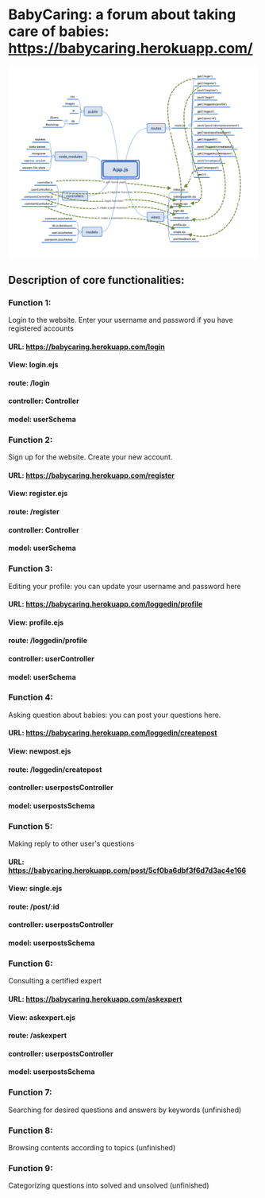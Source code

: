 # BabyCaring: a forum about taking care of babies: https://babycaring.herokuapp.com/


![Image text](https://github.com/jingsy/Nodejs-/blob/master/img-folder/appjs.png)


## Description of core functionalities:

### Function 1:
Login to the website. Enter your username and password if you have registered accounts

#### URL: https://babycaring.herokuapp.com/login
#### View: login.ejs
#### route: /login
#### controller: Controller
#### model: userSchema

### Function 2:
Sign up for the website. Create your new account.

#### URL: https://babycaring.herokuapp.com/register  
#### View: register.ejs
#### route: /register
#### controller: Controller
#### model: userSchema

### Function 3:
Editing your profile: you can update your username and password here

#### URL: https://babycaring.herokuapp.com/loggedin/profile
#### View: profile.ejs
#### route: /loggedin/profile
#### controller: userController
#### model: userSchema

### Function 4:
Asking question about babies: you can post your questions here. 

#### URL: https://babycaring.herokuapp.com/loggedin/createpost
#### View: newpost.ejs
#### route: /loggedin/createpost
#### controller: userpostsController
#### model: userpostsSchema

### Function 5:
Making reply to other user's questions

#### URL: https://babycaring.herokuapp.com/post/5cf0ba6dbf3f6d7d3ac4e166
#### View: single.ejs
#### route: /post/:id
#### controller: userpostsController
#### model: userpostsSchema

### Function 6:
Consulting a certified expert

#### URL: https://babycaring.herokuapp.com/askexpert
#### View: askexpert.ejs
#### route: /askexpert
#### controller: userpostsController
#### model: userpostsSchema

### Function 7:
Searching for desired questions and answers by keywords (unfinished)

### Function 8:
Browsing contents according to topics (unfinished)

### Function 9:
Categorizing questions into solved and unsolved (unfinished)


